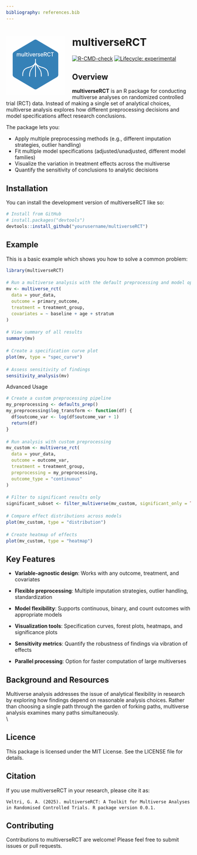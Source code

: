 ```yaml
---
bibliography: references.bib
---
```

# multiverseRCT <img src="man/figures/logo.png" align="left" height="160" style="margin-right: 20px;" />

<!-- badges: start -->
[![R-CMD-check](https://github.com/gav888/multiverseRCT/actions/workflows/R-CMD-check.yaml/badge.svg)](https://github.com/gav888/multiverseRCT/actions/workflows/R-CMD-check.yaml)
[![Lifecycle: experimental](https://img.shields.io/badge/lifecycle-experimental-orange.svg)](https://lifecycle.r-lib.org/articles/stages.html#experimental)
<!-- badges: end -->

## Overview

**multiverseRCT** is an R package for conducting multiverse analyses on randomized controlled trial (RCT) data. Instead of making a single set of analytical choices, multiverse analysis explores how different preprocessing decisions and model specifications affect research conclusions.

The package lets you:

* Apply multiple preprocessing methods (e.g., different imputation strategies, outlier handling)
* Fit multiple model specifications (adjusted/unadjusted, different model families)
* Visualize the variation in treatment effects across the multiverse
* Quantify the sensitivity of conclusions to analytic decisions

## Installation

You can install the development version of multiverseRCT like so:

``` r
# Install from GitHub
# install.packages("devtools")
devtools::install_github("yourusername/multiverseRCT")
```

## Example

This is a basic example which shows you how to solve a common problem:

``` r
library(multiverseRCT)

# Run a multiverse analysis with the default preprocessing and model options
mv <- multiverse_rct(
  data = your_data,
  outcome = primary_outcome,
  treatment = treatment_group,
  covariates = ~ baseline + age + stratum
)

# View summary of all results
summary(mv)

# Create a specification curve plot
plot(mv, type = "spec_curve")

# Assess sensitivity of findings
sensitivity_analysis(mv)
```

Advanced Usage

``` r
# Create a custom preprocessing pipeline
my_preprocessing <- defaults_prep()
my_preprocessing$log_transform <- function(df) {
  df$outcome_var <- log(df$outcome_var + 1)
  return(df)
}

# Run analysis with custom preprocessing
mv_custom <- multiverse_rct(
  data = your_data,
  outcome = outcome_var,
  treatment = treatment_group,
  preprocessing = my_preprocessing,
  outcome_type = "continuous"
)

# Filter to significant results only
significant_subset <- filter_multiverse(mv_custom, significant_only = TRUE)

# Compare effect distributions across models
plot(mv_custom, type = "distribution")

# Create heatmap of effects
plot(mv_custom, type = "heatmap")
```

## Key Features

-   **Variable-agnostic design**: Works with any outcome, treatment, and covariates

-   **Flexible preprocessing**: Multiple imputation strategies, outlier handling, standardization

-   **Model flexibility**: Supports continuous, binary, and count outcomes with appropriate models

-   **Visualization tools**: Specification curves, forest plots, heatmaps, and significance plots

-   **Sensitivity metrics**: Quantify the robustness of findings via vibration of effects

-   **Parallel processing**: Option for faster computation of large multiverses

## Background and Resources

Multiverse analysis addresses the issue of analytical flexibility in research by exploring how findings depend on reasonable analysis choices. Rather than choosing a single path through the garden of forking paths, multiverse analysis examines many paths simultaneously.\
\

## Licence

This package is licensed under the MIT License. See the LICENSE file for details.

## Citation

If you use multiverseRCT in your research, please cite it as:

```         
Veltri, G. A. (2025). multiverseRCT: A Toolkit for Multiverse Analyses in Randomised Controlled Trials. R package version 0.0.1.
```

## Contributing

Contributions to multiverseRCT are welcome! Please feel free to submit issues or pull requests.
